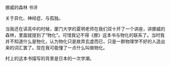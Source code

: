 挪威的森林 书评

关于异化、神经症、与孤独。



当我还在读高中的时候，厦门大学的夏明老师在我们双十开了一个讲座，讲挪威的森林，里面就提到了“物化”。可惜我记不得《挪》这本书与物化的联系了。当时我并不知道什么是物化，认为物化只是故弄玄虚而已，只是一群物理学不好的人造出来的词汇罢了。现在我可能懂了一点什么叫做物化。



村上的这本书描写的背景是日本的一次学潮。



